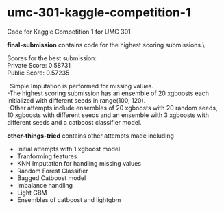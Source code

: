 # umc-301-kaggle-competition-1
Code for Kaggle Competition 1 for UMC 301 

**final-submission** contains code for the highest scoring submissions.\

Scores for the best submission:\
Private Score: 0.58731\
Public Score: 0.57235

-Simple Imputation is performed for missing values.\
-The highest scoring submission has an ensemble of 20 xgboosts each initialized with different seeds in range(100, 120).\
-Other attempts include ensembles of 20 xgboosts with 20 random seeds, 10 xgboosts with different seeds and an ensemble with 3 xgboosts with different seeds and a catboost classifier model.

**other-things-tried** contains other attempts made including
- Initial attempts with 1 xgboost model 
- Tranforming features
- KNN Imputation for handling missing values
- Random Forest Classifier
- Bagged Catboost model
- Imbalance handling
- Light GBM
- Ensembles of catboost and lightgbm
